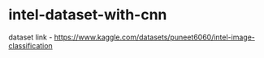 # intel-dataset-with-cnn
dataset link - https://www.kaggle.com/datasets/puneet6060/intel-image-classification
